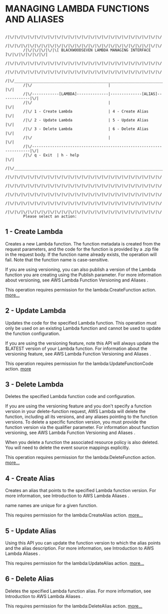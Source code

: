 # MANAGING LAMBDA FUNCTIONS AND ALIASES
```
        /|\/|\/|\/|\/|\/|\/|\/|\/|\/|\/|\/|\/|\/|\/|\/|\/|\/|\/|\/|\/|\/|\/|\/|\/|\/|
        /|\/|\/|\/|\/|\/|\/|\/|\/|\/|\/|\/|\/|\/|\/|\/|\/|\/|\/|\/|\/|\/|\/|\/|\/|\/|
        /|\/|\/|\/|\/|\[ BLACKWOODSEVEN LAMBDA MANAGING INTERFACE ]\/|\/|\/|\/|\/|\/|
        /|\/|\/|\/|\/|\/|\/|\/|\/|\/|\/|\/|\/|\/|\/|\/|\/|\/|\/|\/|\/|\/|\/|\/|\/|\/|
        /|\/|\/|\/|\/|\/|\/|\/|\/|\/|\/|\/|\/|\/|\/|\/|\/|\/|\/|\/|\/|\/|\/|\/|\/|\/|
        /|\/_____________________________________________________________________|\/|
        /|\/                                  |                                  |\/|
        /|\/------------[LAMBDA]--------------|--------------[ALIAS]-------------|\/|
        /|\/                                  |                                  |\/|
        /|\/ 1 - Create Lambda                | 4 - Create Alias                 |\/|
        /|\/ 2 - Update Lambda                | 5 - Update Alias                 |\/|
        /|\/ 3 - Delete Lambda                | 6 - Delete Alias                 |\/|
        /|\/                                  |                                  |\/|
        /|\/---------------------------------------------------------------------|\/|
        /|\/ q - Exit  | h - help                                                |\/|
        /|\/_____________________________________________________________________|\/|
        /|\/|\/|\/|\/|\/|\/|\/|\/|\/|\/|\/|\/|\/|\/|\/|\/|\/|\/|\/|\/|\/|\/|\/|\/|\/|
        /|\/|\/|\/|\/|\/|\/|\/|\/|\/|\/|\/|\/|\/|\/|\/|\/|\/|\/|\/|\/|\/|\/|\/|\/|\/|
        /|\/|\/|\/|\/|\/|\/|\/|\/|\/|\/|\/|\/|\/|\/|\/|\/|\/|\/|\/|\/|\/|\/|\/|\/|\/|
        /|\/|\/|\/|\/|\/|\/|\/|\/|\/|\/|\/|\/|\/|\/|\/|\/|\/|\/|\/|\/|\/|\/|\/|\/|\/|
        /|\/|\/|\/|\/|\/|\/|\/|\/|\/|\/|\/|\/|\/|\/|\/|\/|\/|\/|\/|\/|\/|\/|\/|\/|\/|
        Please select an action: 
```
## 1 - Create Lambda
Creates a new Lambda function. The function metadata is created from the request parameters, and the code for the function is provided by a .zip file in the request body. If the function name already exists, the operation will fail. Note that the function name is case-sensitive.

If you are using versioning, you can also publish a version of the Lambda function you are creating using the Publish parameter. For more information about versioning, see AWS Lambda Function Versioning and Aliases .

This operation requires permission for the lambda:CreateFunction action.
[more...](http://docs.aws.amazon.com/cli/latest/reference/lambda/create-function.html)
## 2 - Update Lambda
Updates the code for the specified Lambda function. This operation must only be used on an existing Lambda function and cannot be used to update the function configuration.

If you are using the versioning feature, note this API will always update the $LATEST version of your Lambda function. For information about the versioning feature, see AWS Lambda Function Versioning and Aliases .

This operation requires permission for the lambda:UpdateFunctionCode action.
[more](http://docs.aws.amazon.com/cli/latest/reference/lambda/update-function-code.html)
## 3 - Delete Lambda
Deletes the specified Lambda function code and configuration.

If you are using the versioning feature and you don't specify a function version in your delete-function request, AWS Lambda will delete the function, including all its versions, and any aliases pointing to the function versions. To delete a specific function version, you must provide the function version via the qualifier parameter. For information about function versioning, see AWS Lambda Function Versioning and Aliases .

When you delete a function the associated resource policy is also deleted. You will need to delete the event source mappings explicitly.

This operation requires permission for the lambda:DeleteFunction action.
[more...](http://docs.aws.amazon.com/cli/latest/reference/lambda/delete-function.html)
## 4 - Create Alias
Creates an alias that points to the specified Lambda function version. For more information, see Introduction to AWS Lambda Aliases .

name names are unique for a given function.

This requires permission for the lambda:CreateAlias action.
[more...](http://docs.aws.amazon.com/cli/latest/reference/lambda/create-alias.html)
## 5 - Update Alias
Using this API you can update the function version to which the alias points and the alias description. For more information, see Introduction to AWS Lambda Aliases .

This requires permission for the lambda:UpdateAlias action.
[more...](http://docs.aws.amazon.com/cli/latest/reference/lambda/update-alias.html)
## 6 - Delete Alias
Deletes the specified Lambda function alias. For more information, see Introduction to AWS Lambda Aliases .

This requires permission for the lambda:DeleteAlias action.
[more...](http://docs.aws.amazon.com/cli/latest/reference/lambda/delete-alias.html)